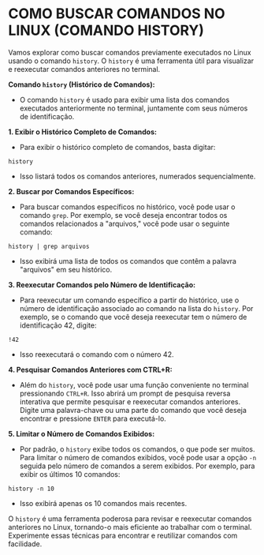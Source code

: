 # COMO BUSCAR COMANDOS NO LINUX (COMANDO HISTORY)
Vamos explorar como buscar comandos previamente executados no Linux usando o comando `history`. O `history` é uma ferramenta útil para visualizar e reexecutar comandos anteriores no terminal.

**Comando `history` (Histórico de Comandos):**

- O comando `history` é usado para exibir uma lista dos comandos executados anteriormente no terminal, juntamente com seus números de identificação.

**1. Exibir o Histórico Completo de Comandos:**

   - Para exibir o histórico completo de comandos, basta digitar:
   
   ```
   history
   ```

   - Isso listará todos os comandos anteriores, numerados sequencialmente.

**2. Buscar por Comandos Específicos:**

   - Para buscar comandos específicos no histórico, você pode usar o comando `grep`. Por exemplo, se você deseja encontrar todos os comandos relacionados a "arquivos," você pode usar o seguinte comando:

   ```
   history | grep arquivos
   ```

   - Isso exibirá uma lista de todos os comandos que contêm a palavra "arquivos" em seu histórico.

**3. Reexecutar Comandos pelo Número de Identificação:**

   - Para reexecutar um comando específico a partir do histórico, use o número de identificação associado ao comando na lista do `history`. Por exemplo, se o comando que você deseja reexecutar tem o número de identificação 42, digite:

   ```
   !42
   ```

   - Isso reexecutará o comando com o número 42.

**4. Pesquisar Comandos Anteriores com CTRL+R:**

   - Além do `history`, você pode usar uma função conveniente no terminal pressionando `CTRL+R`. Isso abrirá um prompt de pesquisa reversa interativa que permite pesquisar e reexecutar comandos anteriores. Digite uma palavra-chave ou uma parte do comando que você deseja encontrar e pressione `ENTER` para executá-lo.

**5. Limitar o Número de Comandos Exibidos:**

   - Por padrão, o `history` exibe todos os comandos, o que pode ser muitos. Para limitar o número de comandos exibidos, você pode usar a opção `-n` seguida pelo número de comandos a serem exibidos. Por exemplo, para exibir os últimos 10 comandos:

   ```
   history -n 10
   ```

   - Isso exibirá apenas os 10 comandos mais recentes.

O `history` é uma ferramenta poderosa para revisar e reexecutar comandos anteriores no Linux, tornando-o mais eficiente ao trabalhar com o terminal. Experimente essas técnicas para encontrar e reutilizar comandos com facilidade. 